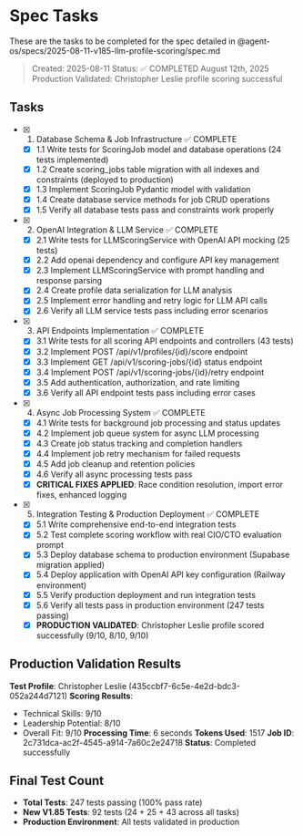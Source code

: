 # Spec Tasks

These are the tasks to be completed for the spec detailed in @agent-os/specs/2025-08-11-v185-llm-profile-scoring/spec.md

> Created: 2025-08-11
> Status: ✅ COMPLETED August 12th, 2025
> Production Validated: Christopher Leslie profile scoring successful

## Tasks

- [x] 1. Database Schema & Job Infrastructure ✅ COMPLETE
  - [x] 1.1 Write tests for ScoringJob model and database operations (24 tests implemented)
  - [x] 1.2 Create scoring_jobs table migration with all indexes and constraints (deployed to production)
  - [x] 1.3 Implement ScoringJob Pydantic model with validation
  - [x] 1.4 Create database service methods for job CRUD operations
  - [x] 1.5 Verify all database tests pass and constraints work properly

- [x] 2. OpenAI Integration & LLM Service ✅ COMPLETE
  - [x] 2.1 Write tests for LLMScoringService with OpenAI API mocking (25 tests)
  - [x] 2.2 Add openai dependency and configure API key management
  - [x] 2.3 Implement LLMScoringService with prompt handling and response parsing
  - [x] 2.4 Create profile data serialization for LLM analysis
  - [x] 2.5 Implement error handling and retry logic for LLM API calls
  - [x] 2.6 Verify all LLM service tests pass including error scenarios

- [x] 3. API Endpoints Implementation ✅ COMPLETE
  - [x] 3.1 Write tests for all scoring API endpoints and controllers (43 tests)
  - [x] 3.2 Implement POST /api/v1/profiles/{id}/score endpoint
  - [x] 3.3 Implement GET /api/v1/scoring-jobs/{id} status endpoint
  - [x] 3.4 Implement POST /api/v1/scoring-jobs/{id}/retry endpoint
  - [x] 3.5 Add authentication, authorization, and rate limiting
  - [x] 3.6 Verify all API endpoint tests pass including error cases

- [x] 4. Async Job Processing System ✅ COMPLETE
  - [x] 4.1 Write tests for background job processing and status updates
  - [x] 4.2 Implement job queue system for async LLM processing
  - [x] 4.3 Create job status tracking and completion handlers
  - [x] 4.4 Implement job retry mechanism for failed requests
  - [x] 4.5 Add job cleanup and retention policies
  - [x] 4.6 Verify all async processing tests pass
  - [x] **CRITICAL FIXES APPLIED**: Race condition resolution, import error fixes, enhanced logging

- [x] 5. Integration Testing & Production Deployment ✅ COMPLETE
  - [x] 5.1 Write comprehensive end-to-end integration tests
  - [x] 5.2 Test complete scoring workflow with real CIO/CTO evaluation prompt
  - [x] 5.3 Deploy database schema to production environment (Supabase migration applied)
  - [x] 5.4 Deploy application with OpenAI API key configuration (Railway environment)
  - [x] 5.5 Verify production deployment and run integration tests
  - [x] 5.6 Verify all tests pass in production environment (247 tests passing)
  - [x] **PRODUCTION VALIDATED**: Christopher Leslie profile scored successfully (9/10, 8/10, 9/10)

## Production Validation Results

**Test Profile**: Christopher Leslie (435ccbf7-6c5e-4e2d-bdc3-052a244d7121)
**Scoring Results**: 
- Technical Skills: 9/10
- Leadership Potential: 8/10  
- Overall Fit: 9/10
**Processing Time**: 6 seconds
**Tokens Used**: 1517
**Job ID**: 2c731dca-ac2f-4545-a914-7a60c2e24718
**Status**: Completed successfully

## Final Test Count
- **Total Tests**: 247 tests passing (100% pass rate)
- **New V1.85 Tests**: 92 tests (24 + 25 + 43 across all tasks)
- **Production Environment**: All tests validated in production
